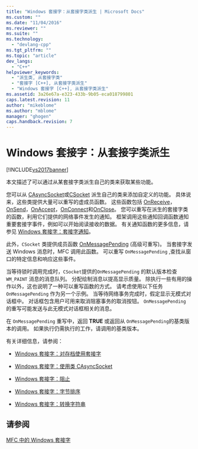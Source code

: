 ```yaml
---
title: "Windows 套接字：从套接字类派生 | Microsoft Docs"
ms.custom: ""
ms.date: "11/04/2016"
ms.reviewer: ""
ms.suite: ""
ms.technology: 
  - "devlang-cpp"
ms.tgt_pltfrm: ""
ms.topic: "article"
dev_langs: 
  - "C++"
helpviewer_keywords: 
  - "派生类, 从套接字类"
  - "套接字 [C++], 从套接字类派生"
  - "Windows 套接字 [C++], 从套接字类派生"
ms.assetid: 3a26e67a-e323-433b-9b05-eca018799801
caps.latest.revision: 11
author: "mikeblome"
ms.author: "mblome"
manager: "ghogen"
caps.handback.revision: 7
---
```

# Windows 套接字：从套接字类派生
[!INCLUDE[vs2017banner](../assembler/inline/includes/vs2017banner.md)]

本文描述了可以通过从某套接字类派生自己的类来获取某些功能。  
  
 您可以从 [CAsyncSocket](../mfc/reference/casyncsocket-class.md)或[CSocket](../mfc/reference/csocket-class.md) 派生自己的类来添加自定义的功能。  具体说来，这些类提供大量可以重写的虚成员函数。  这些函数包括 [OnReceive](../Topic/CAsyncSocket::OnReceive.md)，[OnSend](../Topic/CAsyncSocket::OnSend.md)，[OnAccept](../Topic/CAsyncSocket::OnAccept.md)，[OnConnect](../Topic/CAsyncSocket::OnConnect.md)和[OnClose](../Topic/CAsyncSocket::OnClose.md)。  您可以重写在派生的套接字类的函数，利用它们提供的网络事件发生的通知。  框架调用这些通知回调函数通知重要套接字事件，例如可以开始阅读接收的数据。  有关通知函数的更多信息，请参见 [Windows 套接字：套接字通知](../mfc/windows-sockets-socket-notifications.md)。  
  
 此外，`CSocket` 类提供成员函数 [OnMessagePending](../Topic/CSocket::OnMessagePending.md) \(高级可重写\)。  当套接字发送 Windows 消息时，MFC 调用此函数。  可以重写 `OnMessagePending` ,查找从窗口的特定信息和响应这些事件。  
  
 当等待锁时调用完成时，`CSocket`提供的`OnMessagePending` 的默认版本检查 `WM_PAINT` 消息的消息队列。  分配绘制消息以提高显示质量。  除执行一些有用的操作以外，这也说明了一种可以重写函数的方式。  请考虑使用以下任务`OnMessagePending` 作为另一个示例。  当等待网络事务完成时，假定显示无模式对话框中。  对话框包含用户可用来取消阻塞事务的取消按钮。  `OnMessagePending` 的重写可能发送与此无模式对话框相关的消息。  
  
 在 `OnMessagePending` 重写中，返回 **TRUE** 或返回从 `OnMessagePending`的基类版本的调用。  如果执行仍需执行的工作，请调用的基类版本。  
  
 有关详细信息，请参阅：  
  
-   [Windows 套接字：对存档使用套接字](../mfc/windows-sockets-using-sockets-with-archives.md)  
  
-   [Windows 套接字：使用类 CAsyncSocket](../mfc/windows-sockets-using-class-casyncsocket.md)  
  
-   [Windows 套接字：阻止](../mfc/windows-sockets-blocking.md)  
  
-   [Windows 套接字：字节排序](../mfc/windows-sockets-byte-ordering.md)  
  
-   [Windows 套接字：转换字符串](../mfc/windows-sockets-converting-strings.md)  
  
## 请参阅  
 [MFC 中的 Windows 套接字](../mfc/windows-sockets-in-mfc.md)